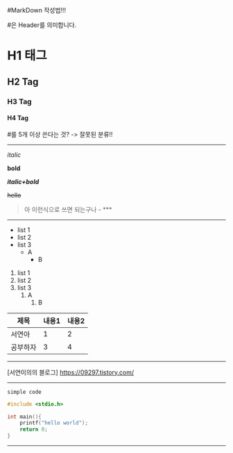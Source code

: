 #MarkDown 작성법!!!

\#은 Header를 의미합니다.

# H1 태그

## H2 Tag

### H3 Tag

#### H4 Tag

\#를 5개 이상 쓴다는 것? -> 잘못된 분류!!

---

_italic_

**bold**

**_italic+bold_**

~~hello~~

> 아 이런식으로 쓰면 되는구나 - \*\*\*

---

- list 1
- list 2
- list 3
  - A
    - B

1. list 1
2. list 2
3. list 3
   1. A
      1. B

| 제목     | 내용1 | 내용2 |
| -------- | ----- | ----- |
| 서연아   | 1     | 2     |
| 공부하자 | 3     | 4     |

---

[서연이의의 블로그]
https://09297.tistory.com/

---

`simple code`

```cpp
#include <stdio.h>

int main(){
    printf("hello world");
    return 0;
}
```

---
